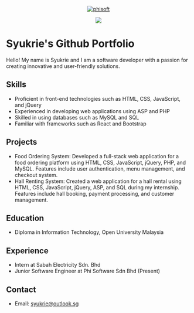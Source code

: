<p align="center">
    <a href="https://github.com/phisoft" target="_blank">
        <img alt="phisoft" title="phisoft" src="https://custom-icon-badges.demolab.com/badge/phisoft-800000.svg?style=for-the-badge&logo=phisoft-logo"/>
    </a>
</p>
<p align="center">
    <a href="https://github.com/xSyukrie" target="_blank">
        <img src="https://streak-stats.demolab.com?user=xSyukrie&theme=blueberry&hide_border=true&border_radius=10&date_format=M%20j%5B%2C%20Y%5D&dates=237FCB"/>
    </a>
</p>



# Syukrie's Github Portfolio

Hello! My name is Syukrie and I am a software developer with a passion for creating innovative and user-friendly solutions.

## Skills

- Proficient in front-end technologies such as HTML, CSS, JavaScript, and jQuery
- Experienced in developing web applications using ASP and PHP
- Skilled in using databases such as MySQL and SQL
- Familiar with frameworks such as React and Bootstrap

## Projects

- Food Ordering System: Developed a full-stack web application for a food ordering platform using HTML, CSS, JavaScript, jQuery, PHP, and MySQL. Features include user authentication, menu management, and checkout system.
- Hall Renting System: Created a web application for a hall rental using HTML, CSS, JavaScript, jQuery, ASP, and SQL during my internship. Features include hall booking, payment processing, and customer management.

## Education

- Diploma in Information Technology, Open University Malaysia

## Experience

- Intern at Sabah Electricity Sdn. Bhd
- Junior Software Engineer at Phi Software Sdn Bhd (Present)

## Contact

- Email: syukrie@outlook.sg
